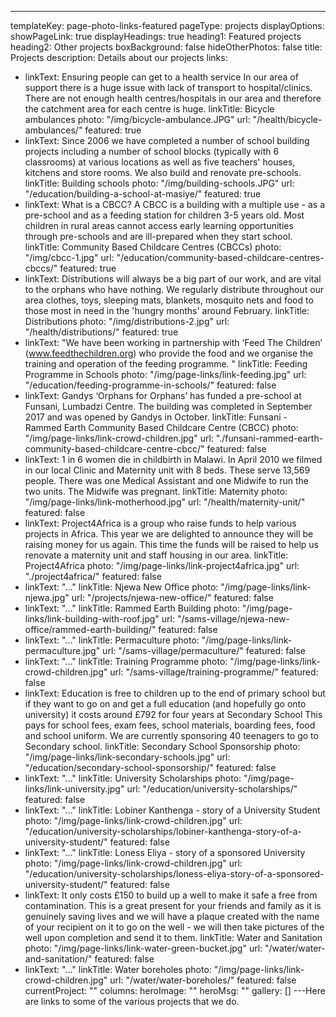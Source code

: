 ---
templateKey: page-photo-links-featured
pageType: projects
displayOptions:
  showPageLink: true
  displayHeadings: true
  heading1: Featured projects
  heading2: Other projects
  boxBackground: false
  hideOtherPhotos: false
title: Projects
description: Details about our projects
links:
  - linkText:
      Ensuring people can get to a health service In our area of support there
      is a huge issue with lack of transport to hospital/clinics. There are not enough
      health centres/hospitals in our area and therefore the catchment area for each
      centre is huge.
    linkTitle: Bicycle ambulances
    photo: "/img/bicycle-ambulance.JPG"
    url: "/health/bicycle-ambulances/"
    featured: true
  - linkText:
      Since 2006 we have completed a number of school building projects including
      a number of school blocks (typically with 6 classrooms) at various locations as
      well as five teachers' houses, kitchens and store rooms. We also build and renovate
      pre-schools.
    linkTitle: Building schools
    photo: "/img/building-schools.JPG"
    url: "/education/building-a-school-at-masiye/"
    featured: true
  - linkText:
      What is a CBCC? A CBCC is a building with a multiple use - as a pre-school
      and as a feeding station for children 3-5 years old. Most children in rural areas
      cannot access early learning opportunities through pre-schools and are ill-prepared
      when they start school.
    linkTitle: Community Based Childcare Centres (CBCCs)
    photo: "/img/cbcc-1.jpg"
    url: "/education/community-based-childcare-centres-cbccs/"
    featured: true
  - linkText:
      Distributions will always be a big part of our work, and are vital to
      the orphans who have nothing. We regularly distribute throughout our area clothes,
      toys, sleeping mats, blankets, mosquito nets and food to those most in need in
      the 'hungry months' around February.
    linkTitle: Distributions
    photo: "/img/distributions-2.jpg"
    url: "/health/distributions/"
    featured: true
  - linkText:
      "We have been working in partnership with ‘Feed The Children’ (www.feedthechildren.org)
      who provide the food and we organise the training and operation of the feeding
      programme. "
    linkTitle: Feeding Programme in Schools
    photo: "/img/page-links/link-feeding.jpg"
    url: "/education/feeding-programme-in-schools/"
    featured: false
  - linkText:
      Gandys ‘Orphans for Orphans’ has funded a pre-school at Funsani, Lumbadzi
      Centre. The building was completed in September 2017 and was opened by Gandys
      in October.
    linkTitle: Funsani - Rammed Earth Community Based Childcare Centre (CBCC)
    photo: "/img/page-links/link-crowd-children.jpg"
    url: "./funsani-rammed-earth-community-based-childcare-centre-cbcc/"
    featured: false
  - linkText:
      1 in 6 women die in childbirth in Malawi. In April 2010 we filmed in our
      local Clinic and Maternity unit with 8 beds. These serve 13,569 people. There
      was one Medical Assistant and one Midwife to run the two units. The Midwife was
      pregnant.
    linkTitle: Maternity
    photo: "/img/page-links/link-motherhood.jpg"
    url: "/health/maternity-unit/"
    featured: false
  - linkText:
      Project4Africa is a group who raise funds to help various projects in
      Africa. This year we are delighted to announce they will be raising money for
      us again. This time the funds will be raised to help us renovate a maternity unit
      and staff housing in our area.
    linkTitle: Project4Africa
    photo: "/img/page-links/link-project4africa.jpg"
    url: "./project4africa/"
    featured: false
  - linkText: "..."
    linkTitle: Njewa New Office
    photo: "/img/page-links/link-njewa.jpg"
    url: "/projects/njewa-new-office/"
    featured: false
  - linkText: "..."
    linkTitle: Rammed Earth Building
    photo: "/img/page-links/link-building-with-roof.jpg"
    url: "/sams-village/njewa-new-office/rammed-earth-building/"
    featured: false
  - linkText: "..."
    linkTitle: Permaculture
    photo: "/img/page-links/link-permaculture.jpg"
    url: "/sams-village/permaculture/"
    featured: false
  - linkText: "..."
    linkTitle: Training Programme
    photo: "/img/page-links/link-crowd-children.jpg"
    url: "/sams-village/training-programme/"
    featured: false
  - linkText:
      Education is free to children up to the end of primary school but if they
      want to go on and get a full education (and hopefully go onto university) it costs
      around £792 for four years at Secondary School This pays for school fees, exam
      fees, school materials, boarding fees, food and school uniform. We are currently
      sponsoring 40 teenagers to go to Secondary school.
    linkTitle: Secondary School Sponsorship
    photo: "/img/page-links/link-secondary-schools.jpg"
    url: "/education/secondary-school-sponsorship/"
    featured: false
  - linkText: "..."
    linkTitle: University Scholarships
    photo: "/img/page-links/link-university.jpg"
    url: "/education/university-scholarships/"
    featured: false
  - linkText: "..."
    linkTitle: Lobiner Kanthenga - story of a University Student
    photo: "/img/page-links/link-crowd-children.jpg"
    url: "/education/university-scholarships/lobiner-kanthenga-story-of-a-university-student/"
    featured: false
  - linkText: "..."
    linkTitle: Loness Eliya - story of a sponsored University
    photo: "/img/page-links/link-crowd-children.jpg"
    url: "/education/university-scholarships/loness-eliya-story-of-a-sponsored-university-student/"
    featured: false
  - linkText:
      It only costs £150 to build up a well to make it safe a free from contamination.
      This is a great present for your friends and family as it is genuinely saving
      lives and we will have a plaque created with the name of your recipient on it
      to go on the well - we will then take pictures of the well upon completion and
      send it to them.
    linkTitle: Water and Sanitation
    photo: "/img/page-links/link-water-green-bucket.jpg"
    url: "/water/water-and-sanitation/"
    featured: false
  - linkText: "..."
    linkTitle: Water boreholes
    photo: "/img/page-links/link-crowd-children.jpg"
    url: "/water/water-boreholes/"
    featured: false
currentProject: ""
columns:
heroImage: ""
heroMsg: ""
gallery: []
---Here are links to some of the various projects that we do.

